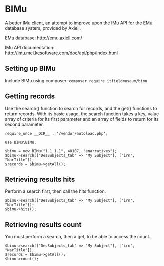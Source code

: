 # BIMu
A better IMu client, an attempt to improve upon the IMu API for the EMu database
system, provided by Axiell.

EMu database: http://emu.axiell.com/

IMu API documentation: http://imu.mel.kesoftware.com/doc/api/php/index.html

## Setting up BIMu
Include BIMu using composer:
`composer require itfieldmuseum/bimu`

## Getting records
Use the search() function to search for records, and the get() functions to return
records. With its basic usage, the search function takes a key, value array of criteria
for its first parameter and an array of fields to return for its second parameter.

```
require_once __DIR__ . '/vendor/autoload.php';

use BIMu\BIMu;

$bimu = new BIMu("1.1.1.1", 40107, "enarratives");
$bimu->search(["DesSubjects_tab" => "My Subject"], ["irn", "NarTitle"]);
$records = $bimu->getAll();
```

## Retrieving results hits
Perform a search first, then call the hits function.

```
$bimu->search(["DesSubjects_tab" => "My Subject"], ["irn", "NarTitle"]);
$bimu->hits();
```

## Retrieving results count
You must perform a search, then a get, to be able to access the count.

```
$bimu->search(["DesSubjects_tab" => "My Subject"], ["irn", "NarTitle"]);
$records = $bimu->getAll();
$bimu->count();
```
